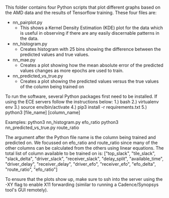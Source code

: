 This folder contains four Python scripts that plot different graphs based on the AMD data and the results of Tensorflow training. These four files are:
 - nn_pairplot.py
    - This shows a Kernel Density Estimation (KDE) plot for the data which is useful in observing if there are any easily discernable patterns in the data.
 - nn_histogram.py
    - Creates histogram with 25 bins showing the difference between the predicted values and true values.
 - nn_mae.py
    - Creates a plot showing how the mean absolute error of the predicted values changes as more epochs are used to train.
 - nn_predicted_vs_true.py
    - Creates a plot showing the predicted values versus the true values of the column being trained on

To run the software, several Python packages first need to be installed. If using the ECE servers follow the instructions below:
1.) bash
2.) virtualenv env
3.) source env/bin/activate
4.) pip3 install -r requirements.txt
5.) python3 [file_name] [column_name]

Examples:
python3 nn_histogram.py efo_ratio
python3 nn_predicted_vs_true.py route_ratio

The argument after the Python file name is the column being trained and predicted on. We focussed on efo_ratio and route_ratio since many of the other columns can be
calculated from the others using linear equations. The total list of column available to be trained on is:
["top_slack", "tile_slack", "slack_delta", "driver_slack", "receiver_slack", "delay_split", "available_time", "driver_delay", "receiver_delay", "driver_efo", "receiver_efo", "efo_delta", "route_ratio", "efo_ratio"]

To ensure that the plots show up, make sure to ssh into the server using the -XY flag to enable X11 forwarding (similar to running a Cadence/Synopsys tool's GUI remotely).
